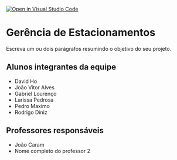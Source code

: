 [![Open in Visual Studio Code](https://classroom.github.com/assets/open-in-vscode-718a45dd9cf7e7f842a935f5ebbe5719a5e09af4491e668f4dbf3b35d5cca122.svg)](https://classroom.github.com/online_ide?assignment_repo_id=12219456&assignment_repo_type=AssignmentRepo)
# Gerência de Estacionamentos
Escreva um ou dois parágrafos resumindo o objetivo do seu projeto.

## Alunos integrantes da equipe

* David Ho
* João Vitor Alves
* Gabriel Lourenço
* Larissa Pedrosa
* Pedro Maximo
* Rodrigo Diniz

## Professores responsáveis

* João Caram
* Nome completo do professor 2


